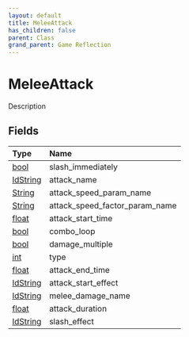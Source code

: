 ```yaml
---
layout: default
title: MeleeAttack
has_children: false
parent: Class
grand_parent: Game Reflection
---
```

# MeleeAttack
Description 

## Fields

| Type | Name |
|:----------|:--------------|
| [bool](/riftbreaker-wiki/docs/game-reflection/components/bool/) | slash_immediately |
| [IdString](/riftbreaker-wiki/docs/game-reflection/components/id_string/) | attack_name |
| [String](/riftbreaker-wiki/docs/game-reflection/components/string/) | attack_speed_param_name |
| [String](/riftbreaker-wiki/docs/game-reflection/components/string/) | attack_speed_factor_param_name |
| [float](/riftbreaker-wiki/docs/game-reflection/components/float/) | attack_start_time |
| [bool](/riftbreaker-wiki/docs/game-reflection/components/bool/) | combo_loop |
| [bool](/riftbreaker-wiki/docs/game-reflection/components/bool/) | damage_multiple |
| [int](/riftbreaker-wiki/docs/game-reflection/enums/int/) | type |
| [float](/riftbreaker-wiki/docs/game-reflection/components/float/) | attack_end_time |
| [IdString](/riftbreaker-wiki/docs/game-reflection/components/id_string/) | attack_start_effect |
| [IdString](/riftbreaker-wiki/docs/game-reflection/components/id_string/) | melee_damage_name |
| [float](/riftbreaker-wiki/docs/game-reflection/components/float/) | attack_duration |
| [IdString](/riftbreaker-wiki/docs/game-reflection/components/id_string/) | slash_effect |

